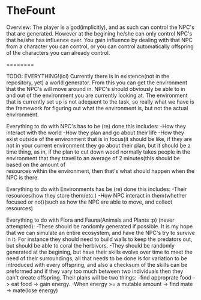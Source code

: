 TheFount
========

Overview:
  The player is a god(implicitly), and as such can control the NPC's that are generated. However at the begining he/she can only control NPC's that he/she has influence over. You gain influence by dealing with that NPC from a character you can control, or you can control automatically offspring of the characters you can already control.

========

TODO:
EVERYTHING!(lol)
Currently there is in existence(not in the repository, yet) a world generator. From this you can get the environment that the NPC's will move around in. NPC's should obviously be able to in and out of the environment you are currently looking at. The environment that is currently set up is not adequent to the task, so really what we have is the framework for figuring out what the environment is, but not the actual environment.

Everything to do with NPC's has to be (re) done this includes:
  -How they interact with the world
  -How they plan and go about their life
  -How they exist outside of the environment that is in focus(it should be like, if they are not in your current
   environment they go about their plan, but it should be a time thing, as in, if the plan to cut down wood normally
   takes people in the environment that they travel to an average of 2 minutes(this should be based on the amount of     
   resources within the environment, then that's what should happen when the NPC is there.

Everything to do with Environments has be (re) done this includes:
  -Their resources(how they store them/etc.)
  -How NPC interact in them(whether focused or not)(such as how the NPC are able to move, and collect resources)
  
Everything to do with Flora and Fauna(Animals and Plants :p) (never attempted):
  -These should be randomly generated if possible. It is my hope that we can simulate an entire ecosystem, and have the
   NPC's try to survive in it. For instance they should need to build walls to keep the predators out, but should be 
   able to coral the herbivors.
  -They should be randomly generated at the begining, but have their skills evolve over time to meet the need of their 
   surroundings, all that needs to be done is for variation to be introduced with every offspring, and also a checksum
   of the skills can be preformed and if they vary too much between two individuals then they can't create offspring.
   Their plans will be two things: 
     -find approprate food -> eat food -> gain energy. 
     -When energy >= a mutable amount -> find mate -> mate(lose energy)
